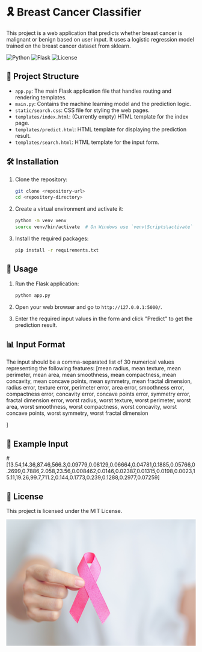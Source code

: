 # 🎗️ Breast Cancer Classifier

This project is a web application that predicts whether breast cancer is malignant or benign based on user input. It uses a logistic regression model trained on the breast cancer dataset from sklearn.

![Python](https://img.shields.io/badge/Python-3.8-blue)
![Flask](https://img.shields.io/badge/Flask-1.1.2-lightgrey)
![License](https://img.shields.io/badge/License-MIT-green)

## 📁 Project Structure

- `app.py`: The main Flask application file that handles routing and rendering templates.
- `main.py`: Contains the machine learning model and the prediction logic.
- `static/search.css`: CSS file for styling the web pages.
- `templates/index.html`: (Currently empty) HTML template for the index page.
- `templates/predict.html`: HTML template for displaying the prediction result.
- `templates/search.html`: HTML template for the input form.

## 🛠️ Installation

1. Clone the repository:
    ```sh
    git clone <repository-url>
    cd <repository-directory>
    ```

2. Create a virtual environment and activate it:
    ```sh
    python -m venv venv
    source venv/bin/activate  # On Windows use `venv\Scripts\activate`
    ```

3. Install the required packages:
    ```sh
    pip install -r requirements.txt
    ```

## 🚀 Usage

1. Run the Flask application:
    ```sh
    python app.py
    ```

2. Open your web browser and go to `http://127.0.0.1:5000/`.

3. Enter the required input values in the form and click "Predict" to get the prediction result.

## 📊 Input Format

The input should be a comma-separated list of 30 numerical values representing the following features:
[mean radius, mean texture, mean perimeter, mean area, mean smoothness, mean compactness, mean concavity, mean concave points, mean symmetry, mean fractal dimension, radius error, texture error, perimeter error, area error, smoothness error, compactness error, concavity error, concave points error, symmetry error, fractal dimension error, worst radius, worst texture, worst perimeter, worst area, worst smoothness, worst compactness, worst concavity, worst concave points, worst symmetry, worst fractal dimension

]

## 📝 Example Input
#[13.54,14.36,87.46,566.3,0.09779,0.08129,0.06664,0.04781,0.1885,0.05766,0.2699,0.7886,2.058,23.56,0.008462,0.0146,0.02387,0.01315,0.0198,0.0023,15.11,19.26,99.7,711.2,0.144,0.1773,0.239,0.1288,0.2977,0.07259]

## 📄 License

This project is licensed under the MIT License.

![Breast Cancer Classifier](static/img.jpg)